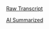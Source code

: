 [Raw Transcript](https://github.com/MCBasterSheet/MCBasterSheet/blob/main/MCB150/pages/Lectures/Raw-Transcripts/Raw%20Transcript%202-21-2024.md)

[AI Summarized](https://github.com/MCBasterSheet/MCBasterSheet/blob/main/MCB150/pages/Lectures/AI-Summaries/AI%20Summarized%202-21-2024.md)

